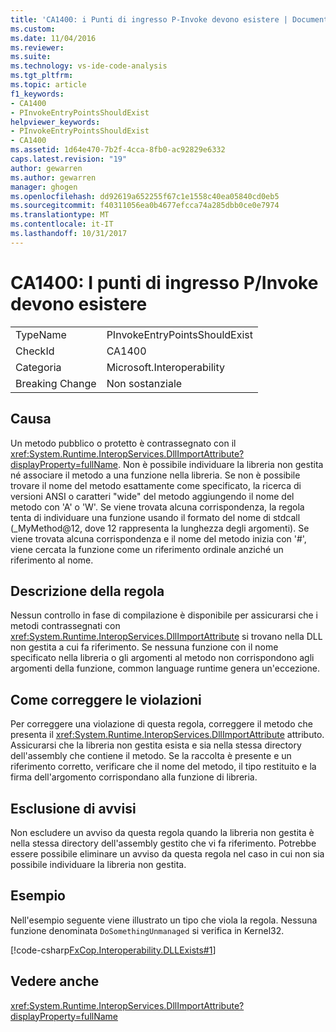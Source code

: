 ```yaml
---
title: 'CA1400: i Punti di ingresso P-Invoke devono esistere | Documenti Microsoft'
ms.custom: 
ms.date: 11/04/2016
ms.reviewer: 
ms.suite: 
ms.technology: vs-ide-code-analysis
ms.tgt_pltfrm: 
ms.topic: article
f1_keywords:
- CA1400
- PInvokeEntryPointsShouldExist
helpviewer_keywords:
- PInvokeEntryPointsShouldExist
- CA1400
ms.assetid: 1d64e470-7b2f-4cca-8fb0-ac92829e6332
caps.latest.revision: "19"
author: gewarren
ms.author: gewarren
manager: ghogen
ms.openlocfilehash: dd92619a652255f67c1e1558c40ea05840cd0eb5
ms.sourcegitcommit: f40311056ea0b4677efcca74a285dbb0ce0e7974
ms.translationtype: MT
ms.contentlocale: it-IT
ms.lasthandoff: 10/31/2017
---
```

# <a name="ca1400-pinvoke-entry-points-should-exist"></a>CA1400: I punti di ingresso P/Invoke devono esistere
|||  
|-|-|  
|TypeName|PInvokeEntryPointsShouldExist|  
|CheckId|CA1400|  
|Categoria|Microsoft.Interoperability|  
|Breaking Change|Non sostanziale|  
  
## <a name="cause"></a>Causa  
 Un metodo pubblico o protetto è contrassegnato con il <xref:System.Runtime.InteropServices.DllImportAttribute?displayProperty=fullName>. Non è possibile individuare la libreria non gestita né associare il metodo a una funzione nella libreria. Se non è possibile trovare il nome del metodo esattamente come specificato, la ricerca di versioni ANSI o caratteri "wide" del metodo aggiungendo il nome del metodo con 'A' o 'W'. Se viene trovata alcuna corrispondenza, la regola tenta di individuare una funzione usando il formato del nome di stdcall (_MyMethod@12, dove 12 rappresenta la lunghezza degli argomenti). Se viene trovata alcuna corrispondenza e il nome del metodo inizia con '#', viene cercata la funzione come un riferimento ordinale anziché un riferimento al nome.  
  
## <a name="rule-description"></a>Descrizione della regola  
 Nessun controllo in fase di compilazione è disponibile per assicurarsi che i metodi contrassegnati con <xref:System.Runtime.InteropServices.DllImportAttribute> si trovano nella DLL non gestita a cui fa riferimento. Se nessuna funzione con il nome specificato nella libreria o gli argomenti al metodo non corrispondono agli argomenti della funzione, common language runtime genera un'eccezione.  
  
## <a name="how-to-fix-violations"></a>Come correggere le violazioni  
 Per correggere una violazione di questa regola, correggere il metodo che presenta il <xref:System.Runtime.InteropServices.DllImportAttribute> attributo. Assicurarsi che la libreria non gestita esista e sia nella stessa directory dell'assembly che contiene il metodo. Se la raccolta è presente e un riferimento corretto, verificare che il nome del metodo, il tipo restituito e la firma dell'argomento corrispondano alla funzione di libreria.  
  
## <a name="when-to-suppress-warnings"></a>Esclusione di avvisi  
 Non escludere un avviso da questa regola quando la libreria non gestita è nella stessa directory dell'assembly gestito che vi fa riferimento. Potrebbe essere possibile eliminare un avviso da questa regola nel caso in cui non sia possibile individuare la libreria non gestita.  
  
## <a name="example"></a>Esempio  
 Nell'esempio seguente viene illustrato un tipo che viola la regola. Nessuna funzione denominata `DoSomethingUnmanaged` si verifica in Kernel32.  
  
 [!code-csharp[FxCop.Interoperability.DLLExists#1](../code-quality/codesnippet/CSharp/ca1400-p-invoke-entry-points-should-exist_1.cs)]  
  
## <a name="see-also"></a>Vedere anche  
 <xref:System.Runtime.InteropServices.DllImportAttribute?displayProperty=fullName>